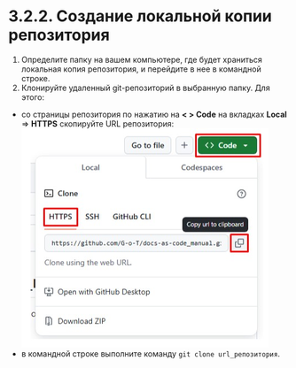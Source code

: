 # 3.2.2. Создание локальной копии репозитория

1) Определите папку на вашем компьютере, где будет храниться локальная копия репозитория, и перейдите в нее в командной строке.  
2) Клонируйте удаленный git-репозиторий в выбранную папку. Для этого:  

- со страницы репозитория по нажатию на **< > Code** на вкладках **Local** =>  **HTTPS** скопируйте URL репозитория:
![Скриншот](../../images/copyRep/copy.jpg)  
- в командной строке выполните команду `git clone url_репозитория`.